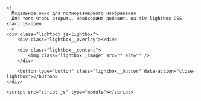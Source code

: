 <!DOCTYPE html>
<html lang="en">

<head>
    <meta charset="UTF-8" />
    <meta name="viewport" content="width=device-width, initial-scale=1.0" />
    <meta http-equiv="X-UA-Compatible" content="ie=edge" />
    <title>Homework 8</title>
    <link rel="stylesheet" href="css/styles.css">
</head>

<body>
    <!-- В этот список добавляй элементы галереи -->
    <ul class="gallery js-gallery"></ul>

    <!--
      Модальное окно для полноразмерного изображения
      Для того чтобы открыть, необходимо добавить на div.lightbox CSS-класс is-open
    -->
    <div class="lightbox js-lightbox">
        <div class="lightbox__overlay"></div>

        <div class="lightbox__content">
            <img class="lightbox__image" src="" alt="" />
        </div>

        <button type="button" class="lightbox__button" data-action="close-lightbox"></button>
    </div>

    <script src="script.js" type="module"></script>
</body>

</html>
